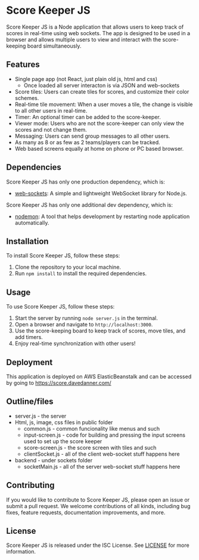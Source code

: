 # Score Keeper JS

Score Keeper JS is a Node application that allows users to keep track of scores in real-time using web sockets. The app is designed to be used in a browser and allows multiple users to view and interact with the score-keeping board simultaneously.

## Features

* Single page app (not React, just plain old js, html and css)
    * Once loaded all server interacton is via JSON and web-sockets
* Score tiles: Users can create tiles for scores, and customize their color schemes.
* Real-time tile movement: When a user moves a tile, the change is visible to all other users in real-time.
* Timer: An optional timer can be added to the score-keeper.
* Viewer mode: Users who are not the score-keeper can only view the scores and not change them.
* Messaging: Users can send group messages to all other users.
* As many as 8 or as few as 2 teams/players can be tracked.
* Web based screens equally at home on phone or PC based browser.

## Dependencies

Score Keeper JS has only one production dependency, which is:

* [web-sockets](https://github.com/websockets/ws): A simple and lightweight WebSocket library for Node.js.

Score Keeper JS has only one additional dev dependency, which is:

* [nodemon](https://www.npmjs.com/package/nodemon): A tool that helps development by restarting node application automatically.

## Installation

To install Score Keeper JS, follow these steps:

1. Clone the repository to your local machine.
2. Run `npm install` to install the required dependencies.

## Usage

To use Score Keeper JS, follow these steps:

1. Start the server by running `node server.js` in the terminal.
2. Open a browser and navigate to `http://localhost:3000`.
3. Use the score-keeping board to keep track of scores, move tiles, and add timers.
4. Enjoy real-time synchronization with other users!


## Deployment

This application is deployed on AWS ElasticBeanstalk and can be accessed by going to https://score.davedanner.com/

## Outline/files

* server.js - the server 
* Html, js, image, css files in public folder
    * common.js - common funcionality like menus and such
    * input-screen.js - code for building and pressing the input screens used to set up the score keeper
    * score-screen.js - the score screen with tiles and such
    * clientSocket.js - all of the client web-socket stuff happens here
* backend - under sockets folder
    * socketMain.js - all of the server web-socket stuff happens here

## Contributing

If you would like to contribute to Score Keeper JS, please open an issue or submit a pull request. We welcome contributions of all kinds, including bug fixes, feature requests, documentation improvements, and more.

## License

Score Keeper JS is released under the ISC License. See [LICENSE](https://opensource.org/license/isc-license-txt/) for more information.
